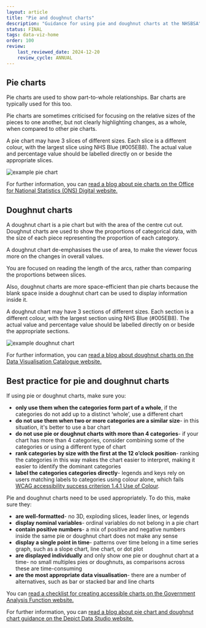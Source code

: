 ```yaml
---
layout: article
title: "Pie and doughnut charts"
description: "Guidance for using pie and doughnut charts at the NHSBSA"
status: FINAL
tags: data-viz-home
order: 100
review:
    last_reviewed_date: 2024-12-20
    review_cycle: ANNUAL
---
```

## Pie charts  
  
Pie charts are used to show part-to-whole relationships. Bar charts are typically used for this too.  
  
Pie charts are sometimes criticised for focusing on the relative sizes of the pieces to one another, but not clearly highlighting changes, as a whole, when compared to other pie charts.  
  
A pie chart may have 3 slices of different sizes. Each slice is a different colour, with the largest slice using NHS Blue (#005EB8). The actual value and percentage value should be labelled directly on or beside the appropriate slices.  

![example pie chart](../pie_1.png)
  
For further information, you can [read a blog about pie charts on the Office for National Statistics (ONS) Digital website.][pie 1]
  
## Doughnut charts  
  
A doughnut chart is a pie chart but with the area of the centre cut out.  
Doughnut charts are used to show the proportions of categorical data, with the size of each piece representing the proportion of each category.  
  
A doughnut chart de-emphasises the use of area, to make the viewer focus more on the changes in overall values.  
  
You are focused on reading the length of the arcs, rather than comparing the proportions between slices.  
  
Also, doughnut charts are more space-efficient than pie charts because the blank space inside a doughnut chart can be used to display information inside it.  

A doughnut chart may have 3 sections of different sizes. Each section is a different colour, with the largest section using NHS Blue (#005EB8). The actual value and percentage value should be labelled directly on or beside the appropriate sections.  

![example doughnut chart](../doughnut_1.png)  
  
For further information, you can [read a blog about doughnut charts on the Data Visualisation Catalogue website.][pie 2]

## Best practice for pie and doughnut charts  

If using pie or doughnut charts, make sure you:

- **only use them when the categories form part of a whole**, if the categories do not add up to a distinct ‘whole’, use a different chart
- **do not use them when two or more categories are a similar size**- in this situation, it's better to use a bar chart
- **do not use pie or doughnut charts with more than 4 categories**- if your chart has more than 4 categories, consider combining some of the categories or using a different type of chart
- **rank categories by size with the first at the 12 o’clock position**- ranking the categories in this way makes the chart easier to interpret, making it easier to identify the dominant categories
- **label the categories categories directly**- legends and keys rely on users matching labels to categories using colour alone, which fails [WCAG accessibility success criterion 1.4.1 Use of Colour][pie 4].  
  
Pie and doughnut charts need to be used appropriately. To do this, make sure they:

- **are well-formatted**- no 3D, exploding slices, leader lines, or legends
- **display nominal variables**- ordinal variables do not belong in a pie chart
- **contain positive numbers**- a mix of positive and negative numbers inside the same pie or doughnut chart does not make any sense
- **display a single point in time**- patterns over time belong in a time series graph, such as a slope chart, line chart, or dot plot
- **are displayed individually** and only show one pie or doughnut chart at a time- no small multiples pies or doughnuts, as comparisons across these are time-consuming
- **are the most appropriate data visualisation**- there are a number of alternatives, such as bar or stacked bar and line charts

You can [read a checklist for creating accessible charts on the Government Analysis Function website.][pie 5]  
  
For further information, you can [read a blog about pie chart and doughnut chart guidance on the Depict Data Studio website.][pie 3]

[pie 1]: https://digitalblog.ons.gov.uk/2017/02/28/the-humble-pie-chart-part2/
[pie 2]: https://datavizcatalogue.com/methods/donut_chart.html
[pie 3]: https://depictdatastudio.com/when-pie-charts-are-okay-seriously-guidelines-for-using-pie-and-donut-charts/
[pie 4]: https://www.w3.org/WAI/WCAG21/Understanding/use-of-color.html
[Pie 5]: https://analysisfunction.civilservice.gov.uk/policy-store/charts-a-checklist